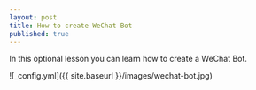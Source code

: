 ```yaml
---
layout: post
title: How to create WeChat Bot
published: true
---
```


In this optional lesson you can learn how to create a WeChat Bot.

![_config.yml]({{ site.baseurl }}/images/wechat-bot.jpg)


